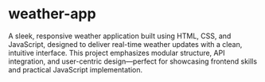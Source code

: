 # weather-app
A sleek, responsive weather application built using HTML, CSS, and JavaScript, designed to deliver real-time weather updates with a clean, intuitive interface. This project emphasizes modular structure, API integration, and user-centric design—perfect for showcasing frontend skills and practical JavaScript implementation.
